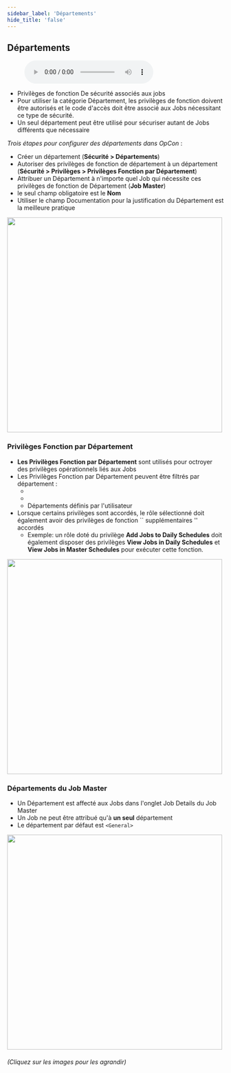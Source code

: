 ```yaml
---
sidebar_label: 'Départements'
hide_title: 'false'
---
```


## Départements

<figure>
    <audio
        controls
        src="audiobasic/Departments.mp3">
            Your browser does not support the
            <code>audio</code> element.
    </audio>
</figure>

* Privilèges de fonction De sécurité associés aux jobs
* Pour utiliser la catégorie Département, les privilèges de fonction doivent être autorisés et le code d'accès doit être associé aux Jobs nécessitant ce type de sécurité.
* Un seul département peut être utilisé pour sécuriser autant de Jobs différents que nécessaire


_Trois étapes pour configurer des départements dans OpCon_ :  

* Créer un département (**Sécurité > Départements**)
* Autoriser des privilèges de fonction de département à un département (**Sécurité > Privilèges > Privilèges Fonction par Département**)
* Attribuer un Département à n'importe quel Job qui nécessite ces privilèges de fonction de Département (**Job Master**)
* le seul champ obligatoire est le **Nom**
* Utiliser le champ Documentation pour la justification du Département est la meilleure pratique

<a href="imgbasic/307.png" target="_blank"><img src="imgbasic/307.png" width="500"></img></a>

### Privilèges Fonction par Département

* **Les Privilèges Fonction par Département** sont utilisés pour octroyer des privilèges opérationnels liés aux Jobs
* Les Privilèges Fonction par Département peuvent être filtrés par département :
    * <All Departments>
    * <General>
    * Départements définis par l'utilisateur
* Lorsque certains privilèges sont accordés, le rôle sélectionné doit également avoir des privilèges de fonction `` supplémentaires '' accordés
    * Exemple: un rôle doté du privilège **Add Jobs to Daily Schedules** doit également disposer des privilèges **View Jobs in Daily Schedules** et **View Jobs in Master Schedules** pour exécuter cette fonction.

<a href="imgbasic/308.png" target="_blank"><img src="imgbasic/308.png" width="500"></img></a>

### Départements du Job Master

* Un Département est affecté aux Jobs dans l'onglet Job Details du Job Master
* Un Job ne peut être attribué qu'à **un seul** département
* Le département par défaut est ```<General>```

<a href="imgbasic/309.png" target="_blank"><img src="imgbasic/309.png" width="500"></img></a>

###### (Cliquez sur les images pour les agrandir)